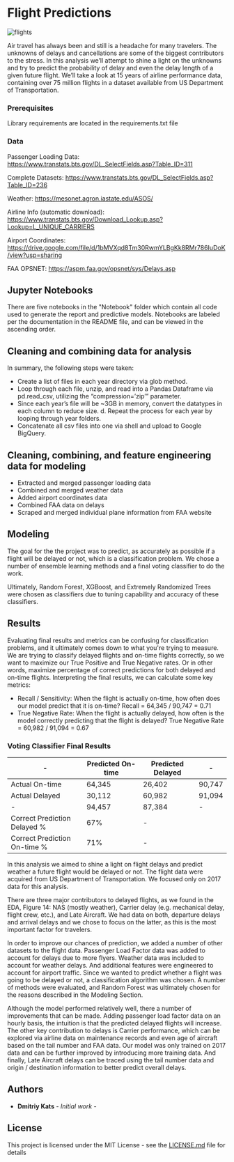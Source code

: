 # Flight Predictions

![flights](https://user-images.githubusercontent.com/47621473/59705749-e0e83a80-91b3-11e9-9024-6e946e5a7175.png)

Air travel has always been and still is a headache for many travelers. The unknowns of delays and cancellations are some of the biggest contributors to the stress. In this analysis we’ll attempt to shine a light on the unknowns and try to predict the probability of delay and even the delay length of a given future flight. We’ll take a look at 15 years of airline performance data, containing over 75 million flights in a dataset available from US Department of Transportation.

### Prerequisites

Library requirements are located in the requirements.txt file

### Data

Passenger Loading Data:
https://www.transtats.bts.gov/DL_SelectFields.asp?Table_ID=311

Complete Datasets:
https://www.transtats.bts.gov/DL_SelectFields.asp?Table_ID=236

Weather:
https://mesonet.agron.iastate.edu/ASOS/

Airline Info (automatic download):
https://www.transtats.bts.gov/Download_Lookup.asp?Lookup=L_UNIQUE_CARRIERS

Airport Coordinates:
https://drive.google.com/file/d/1bMVXqd8Tm30RwmYLBgKk8RMr786IuDoK/view?usp=sharing

FAA OPSNET:
https://aspm.faa.gov/opsnet/sys/Delays.asp

## Jupyter Notebooks

There are five notebooks in the "Notebook" folder which contain all code used to generate the report and predictive models. Notebooks are labeled per the documentation in the README file, and can be viewed in the ascending order.

## Cleaning and combining data for analysis

In summary, the following steps were taken:
 - Create a list of files in each year directory via glob method.
 - Loop through each file, unzip, and read into a Pandas Dataframe via pd.read_csv, utilizing the
“compression=’zip’” parameter.
 - Since each year’s file will be ~3GB in memory, convert the datatypes in each column to reduce size. d. Repeat the process for each year by looping through year folders.
 - Concatenate all csv files into one via shell and upload to Google BigQuery.

## Cleaning, combining, and feature engineering data for modeling

 - Extracted and merged passenger loading data
 - Combined and merged weather data
 - Added airport coordinates data
 - Combined FAA data on delays
 - Scraped and merged individual plane information from FAA website

## Modeling

The goal for the the project was to predict, as accurately as possible if a flight will be delayed or not, which is a classification problem. We chose a number of ensemble learning methods and a final voting classifier to do the work.

Ultimately, Random Forest, XGBoost, and Extremely Randomized Trees were chosen as classifiers due to tuning capability and accuracy of these classifiers.

## Results

Evaluating final results and metrics can be confusing for classification problems, and it ultimately comes down to what you're trying to measure. We are trying to classify delayed flights and on-time flights correctly, so we want to maximize our True Positive and True Negative rates. Or in other words, maximize percentage of correct predictions for both delayed and on-time flights.
Interpreting the final results, we can calculate some key metrics:

 - Recall / Sensitivity: When the flight is actually on-time, how often does our model predict that it is on-time? Recall = 64,345 / 90,747 = 0.71
 - True Negative Rate: When the flight is actually delayed, how often is the model correctly predicting that the flight is delayed? True Negative Rate = 60,982 / 91,094 = 0.67

### Voting Classifier Final Results
 |- | Predicted On-time | Predicted Delayed | - |
 |-- | --- | --- | ---|
 |Actual On-time |64,345|26,402|90,747|
 |Actual Delayed |30,112|60,982|91,094|
 | -             |94,457|87,384| -    |
 |Correct Prediction Delayed %|67%|-|
 |Correct Prediction On-time %|71%|-|

In this analysis we aimed to shine a light on flight delays and predict weather a future flight would be delayed or not. The flight data were acquired from US Department of Transportation. We focused only on 2017 data for this analysis.

There are three major contributors to delayed flights, as we found in the EDA, Figure 14: NAS (mostly weather), Carrier delay (e.g. mechanical delay, flight crew, etc.), and Late Aircraft.
We had data on both, departure delays and arrival delays and we chose to focus on the latter, as this is the most important factor for travelers.

In order to improve our chances of prediction, we added a number of other datasets to the flight data. Passenger Load Factor data was added to account for delays due to more flyers. Weather data was included to account for weather delays. And additional features were engineered to account for airport traffic.
Since we wanted to predict whether a flight was going to be delayed or not, a classification algorithm was chosen. A number of methods were evaluated, and Random Forest was ultimately chosen for the reasons described in the Modeling Section.

Although the model performed relatively well, there a number of improvements that can be made. Adding passenger load factor data on an hourly basis, the intuition is that the predicted delayed flights will increase. The other key contribution to delays is Carrier performance, which can be explored via airline data on maintenance records and even age of aircraft based on the tail number and FAA data. Our model was only trained on 2017 data and can be further improved by introducing more training data. And finally, Late Aircraft delays can be traced using the tail number data and origin / destination information to better predict overall delays.

## Authors

* **Dmitriy Kats** - *Initial work* - 

## License

This project is licensed under the MIT License - see the [LICENSE.md](LICENSE.md) file for details
